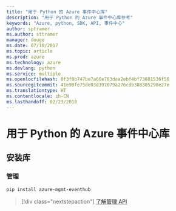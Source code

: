 ```yaml
---
title: "用于 Python 的 Azure 事件中心库"
description: "用于 Python 的 Azure 事件中心库参考"
keywords: "Azure, python, SDK, API, 事件中心"
author: sptramer
ms.author: sttramer
manager: douge
ms.date: 07/10/2017
ms.topic: article
ms.prod: azure
ms.technology: azure
ms.devlang: python
ms.service: multiple
ms.openlocfilehash: 0f3f0b747be7a66e763daa2ebf4bf73881536f56
ms.sourcegitcommit: 41e90fe75de03d397079a276cdb388305290e27e
ms.translationtype: HT
ms.contentlocale: zh-CN
ms.lasthandoff: 02/23/2018
---
```

# <a name="azure-event-hubs-libraries-for-python"></a>用于 Python 的 Azure 事件中心库

## <a name="install-the-libraries"></a>安装库


### <a name="management"></a>管理

```bash
pip install azure-mgmt-eventhub
```
> [!div class="nextstepaction"]
> [了解管理 API](/python/api/overview/azure/eventhub/management)